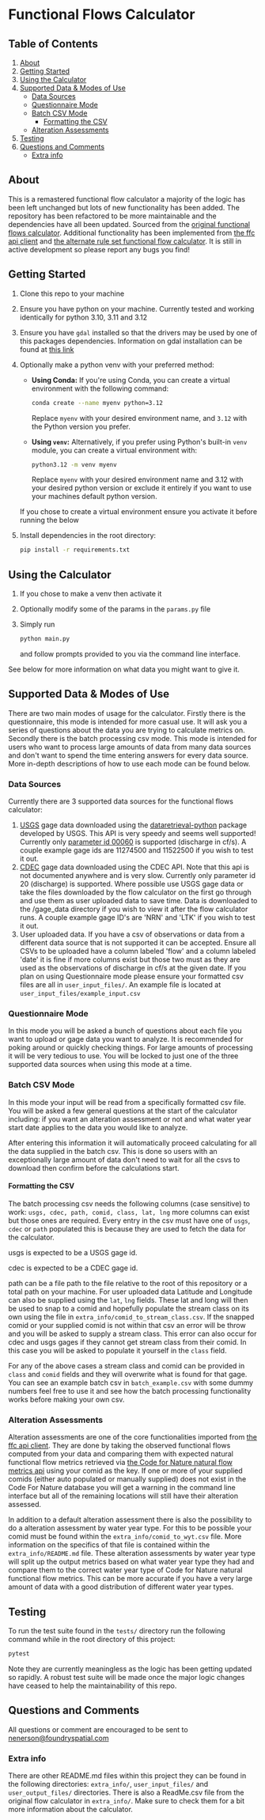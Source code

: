 # Functional Flows Calculator

## Table of Contents

1. [About](#about)
2. [Getting Started](#getting-started)
3. [Using the Calculator](#using-the-calculator)
4. [Supported Data & Modes of Use](#supported-data--modes-of-use)
   - [Data Sources](#data-sources)
   - [Questionnaire Mode](#questionnaire-mode)
   - [Batch CSV Mode](#batch-csv-mode)
     - [Formatting the CSV](#formatting-the-csv)
   - [Alteration Assessments](#alteration-assessments)
5. [Testing](#testing)
6. [Questions and Comments](#questions-and-comments)
   - [Extra info](#extra-info)

## About

This is a remastered functional flow calculator a majority of the logic has been left unchanged but lots of new functionality has been added. The repository has been refactored to be more maintainable and the dependencies have all been updated. Sourced from the [original functional flows calculator](https://github.com/leogoesger/func-flow). Additional functionality has been implemented from [the ffc api client](https://github.com/ceff-tech/ffc_api_client) and [the alternate rule set functional flow calculator](https://github.com/camcarpenter6/Alternate-Ruleset-FFC-BETA). It is still in active development so please report any bugs you find!

## Getting Started

1. Clone this repo to your machine

2. Ensure you have python on your machine. Currently tested and working identically for python 3.10, 3.11 and 3.12

3. Ensure you have `gdal` installed so that the drivers may be used by one of this packages dependencies. Information on gdal installation can be found at [this link](https://mapscaping.com/installing-gdal-for-beginners/)

4. Optionally make a python venv with your preferred method:

   - **Using Conda:**
     If you're using Conda, you can create a virtual environment with the following command:

     ```bash
     conda create --name myenv python=3.12
     ```

     Replace `myenv` with your desired environment name, and `3.12` with the Python version you prefer.

   - **Using `venv`:**
     Alternatively, if you prefer using Python's built-in `venv` module, you can create a virtual environment with:

     ```bash
     python3.12 -m venv myenv
     ```

     Replace `myenv` with your desired environment name and 3.12 with your desired python version or exclude it entirely if you want to use your machines default python version.

   If you chose to create a virtual environment ensure you activate it before running the below

5. Install dependencies in the root directory:

   ``` bash
   pip install -r requirements.txt
   ```

## Using the Calculator

1. If you chose to make a venv then activate it

2. Optionally modify some of the params in the `params.py` file

3. Simply run

   ``` bash
   python main.py
   ```

   and follow prompts provided to you via the command line interface.

See below for more information on what data you might want to give it.

## Supported Data & Modes of Use

   There are two main modes of usage for the calculator. Firstly there is the questionnaire, this mode is intended for more casual use. It will ask you a series of questions about the data you are trying to calculate metrics on. Secondly there is the batch processing csv mode. This mode is intended for users who want to process large amounts of data from many data sources and don't want to spend the time entering answers for every data source. More in-depth descriptions of how to use each mode can be found below.

### Data Sources

   Currently there are 3 supported data sources for the functional flows calculator:

   1. [USGS](https://www.usgs.gov/) gage data downloaded using the [dataretrieval-python](https://github.com/DOI-USGS/dataretrieval-python) package developed by USGS. This API is very speedy and seems well supported! Currently only [parameter id 00060](https://help.waterdata.usgs.gov/parameter_cd?group_cd=PHY) is supported (discharge in cf/s). A couple example gage ids are 11274500 and 11522500 if you wish to test it out.  
   2. [CDEC](http://cdec.water.ca.gov/) gage data downloaded using the CDEC API. Note that this api is not documented anywhere and is very slow. Currently only parameter id 20 (discharge) is supported. Where possible use USGS gage data or take the files downloaded by the flow calculator on the first go through and use them as user uploaded data to save time. Data is downloaded to the /gage_data directory if you wish to view it after the flow calculator runs. A couple example gage ID's are 'NRN' and 'LTK' if you wish to test it out.
   3. User uploaded data. If you have a csv of observations or data from a different data source that is not supported it can be accepted. Ensure all CSVs to be uploaded have a column labeled 'flow' and a column labeled 'date' it is fine if more columns exist but those two must as they are used as the observations of discharge in cf/s at the given date. If you plan on using Questionnaire mode please ensure your formatted csv files are all in `user_input_files/`. An example file is located at `user_input_files/example_input.csv`

### Questionnaire Mode

   In this mode you will be asked a bunch of questions about each file you want to upload or gage data you want to analyze. It is recommended for poking around or quickly checking things. For large amounts of processing it will be very tedious to use. You will be locked to just one of the three supported data sources when using this mode at a time.

### Batch CSV Mode

   In this mode your input will be read from a specifically formatted csv file. You will be asked a few general questions at the start of the calculator including: if you want an alteration assessment or not and what water year start date applies to the data you would like to analyze.

   After entering this information it will automatically proceed calculating for all the data supplied in the batch csv. This is done so users with an exceptionally large amount of data don't need to wait for all the csvs to download then confirm before the calculations start.

#### Formatting the CSV

   The batch processing csv needs the following columns (case sensitive) to work: `usgs, cdec, path, comid, class, lat, lng` more columns can exist but those ones are required. Every entry in the csv must have one of `usgs`, `cdec` or `path` populated this is because they are used to fetch the data for the calculator.

   usgs is expected to be a USGS gage id.

   cdec is expected to be a CDEC gage id.

   path can be a file path to the file relative to the root of this repository or a total path on your machine. For user uploaded data Latitude and Longitude can also be supplied using the `lat`, `lng` fields. These lat and long will then be used to snap to a comid and hopefully populate the stream class on its own using the file in `extra_info/comid_to_stream_class.csv`. If the snapped comid or your supplied comid is not within that csv an error will be throw and you will be asked to supply a stream class. This error can also occur for cdec and usgs gages if they cannot get stream class from their comid. In this case you will be asked to populate it yourself in the `class` field.

   For any of the above cases a stream class and comid can be provided in `class` and `comid` fields and they will overwrite what is found for that gage. You can see an example batch csv in `batch_example.csv` with some dummy numbers feel free to use it and see how the batch processing functionality works before making your own csv.

### Alteration Assessments

   Alteration assessments are one of the core functionalities imported from [the ffc api client](https://github.com/ceff-tech/ffc_api_client). They are done by taking the observed functional flows computed from your data and comparing them with expected natural functional flow metrics retrieved via [the Code for Nature natural flow metrics api](https://rivers.codefornature.org/#/data) using your comid as the key. If one or more of your supplied comids (either auto populated or manually supplied) does not exist in the Code For Nature database you will get a warning in the command line interface but all of the remaining locations will still have their alteration assessed.

   In addition to a default alteration assessment there is also the possibility to do a alteration assessment by water year type. For this to be possible your comid must be found within the `extra_info/comid_to_wyt.csv` file. More information on the specifics of that file is contained within the `extra_info/README.md` file. These alteration assessments by water year type will split up the output metrics based on what water year type they had and compare them to the correct water year type of Code for Nature natural functional flow metrics. This can be more accurate if you have a very large amount of data with a good distribution of different water year types.

## Testing

   To run the test suite found in the `tests/` directory run the following command while in the root directory of this project:

   ``` python
   pytest
   ```

   Note they are currently meaningless as the logic has been getting updated so rapidly. A robust test suite will be made once the major logic changes have ceased to help the maintainability of this repo.

## Questions and Comments

All questions or comment are encouraged to be sent to <nenerson@foundryspatial.com>

### Extra info

There are other README.md files within this project they can be found in the following directories: `extra_info/`, `user_input_files/` and `user_output_files/` directories. There is also a ReadMe.csv file from the original flow calculator in `extra_info/`. Make sure to check them for a bit more information about the calculator.
